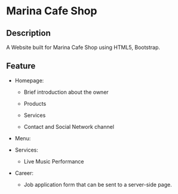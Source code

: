 # Marina Cafe Shop


## Description
A Website built for Marina Cafe Shop using HTML5, Bootstrap.


## Feature
* Homepage:

  * Brief introduction about the owner
  
  * Products
  
  * Services
  
  * Contact and Social Network channel


* Menu:


* Services:

  * Live Music Performance


* Career:

  * Job application form that can be sent to a server-side page.


